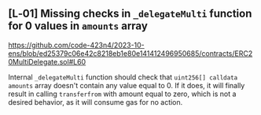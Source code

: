 ## [L‑01] Missing checks in `_delegateMulti` function for 0 values in `amounts` array 

https://github.com/code-423n4/2023-10-ens/blob/ed25379c06e42c8218eb1e80e141412496950685/contracts/ERC20MultiDelegate.sol#L60

Internal `_delegateMulti` function should check that `uint256[] calldata amounts` array doesn't contain any value equal to 0. If it does, it will finally result in calling `transferfrom` with amount equal to zero, which is not a desired behavior, as it will consume gas for no action.